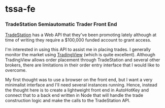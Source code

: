 
#  tssa-fe

### TradeStation Semiautomatic Trader Front End

[TradeStation](https://www.tradestation.com/) has a Web API that they've been promoting lately although at time of writing they require a $100,000 funded account to grant access.

I'm interested in using this API to assist me in placing trades. I generally monitor the market using [TradingView](https://www.tradingview.com/gopro/?share_your_love=TraderMartell) (which is quite excellent). Although TradingView allows order placement through TradeStation and several other brokers, there are limitations in their order entry interface that I would like to overcome.

My first thought was to use a browser on the front end, but I want a very minimalist interface and I'll need several instances running. Hence, instead the thought here is to create a lightweight front end in AutoHotKey and connect that to a back end written in Node that will handle the trade construction logic and make the calls to the TradeStation API.